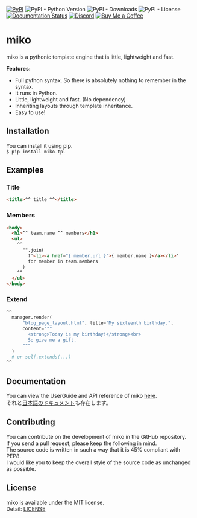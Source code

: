 [![PyPI](https://img.shields.io/pypi/v/miko-tpl)](https://pypi.org/project/miko-tpl/) ![PyPI - Python Version](https://img.shields.io/pypi/pyversions/miko-tpl) ![PyPI - Downloads](https://img.shields.io/pypi/dm/miko-tpl) ![PyPI - License](https://img.shields.io/pypi/l/miko-tpl) [![Documentation Status](https://readthedocs.org/projects/miko/badge/?version=latest)](https://miko.readthedocs.io/en/latest/?badge=latest) [![Discord](https://img.shields.io/discord/777430548951728149?label=chat&logo=discord)](https://discord.gg/kfMwZUyGFG) [![Buy Me a Coffee](https://img.shields.io/badge/-tasuren-E9EEF3?label=Buy%20Me%20a%20Coffee&logo=buymeacoffee)](https://www.buymeacoffee.com/tasuren)
# miko
miko is a pythonic template engine that is little, lightweight and fast.

**Features:**
* Full python syntax. So there is absolutely nothing to remember in the syntax.
* It runs in Python.
* Little, lightweight and fast. (No dependency)
* Inheriting layouts through template inheritance.
* Easy to use!

## Installation
You can install it using pip.  
`$ pip install miko-tpl`

## Examples
### Title
```html
<title>^^ title ^^</title>
```
### Members
```html
<body>
  <h1>^^ team.name ^^ members</h1>
  <ul>
    ^^
      "".join(
        f'<li><a href="{ member.url }">{ member.name }</a></li>'
        for member in team.members
      )
    ^^
  </ul>
</body>
```
### Extend
```python
^^
  manager.render(
      "blog_page_layout.html", title="My sixteenth birthday.",
      content="""
        <strong>Today is my birthday!</strong><br>
        So give me a gift.
      """
  )
  # or self.extends(...)
^^
```

## Documentation
You can view the UserGuide and API reference of miko [here](https://miko.readthedocs.io/en/latest).  
それと[日本語のドキュメント](https://miko.readthedocs.io/ja/latest)も存在します。

## Contributing
You can contribute on the development of miko in the GitHub repository.  
If you send a pull request, please keep the following in mind.  
The source code is written in such a way that it is 45% compliant with PEP8.  
I would like you to keep the overall style of the source code as unchanged as possible.

## License
miko is available under the MIT license.  
Detail: [LICENSE](https://github.com/tasuren/miko/blob/main/LICENSE)
